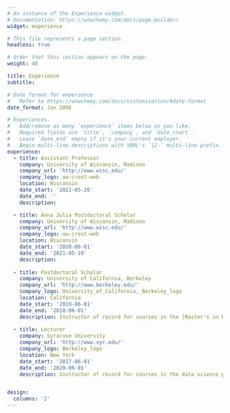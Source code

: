 ```yaml
---
# An instance of the Experience widget.
# Documentation: https://wowchemy.com/docs/page-builder/
widget: experience

# This file represents a page section.
headless: true

# Order that this section appears on the page.
weight: 40

title: Experience
subtitle:

# Date format for experience
#   Refer to https://wowchemy.com/docs/customization/#date-format
date_format: Jan 2006

# Experiences.
#   Add/remove as many `experience` items below as you like.
#   Required fields are `title`, `company`, and `date_start`.
#   Leave `date_end` empty if it's your current employer.
#   Begin multi-line descriptions with YAML's `|2-` multi-line prefix.
experience:
  - title: Assistant Professor
    company: University of Wisconsin, Madison
    company_url: 'http://www.wisc.edu/'
    company_logo: uw-crest-web
    location: Wisconsin
    date_start: '2021-05-20'
    date_end: ''
    description: 

  - title: Anna Julia Postdoctoral Scholar
    company: University of Wisconsin, Madison
    company_url: 'http://www.wisc.edu/'
    company_logo: uw-crest-web
    location: Wisconsin
    date_start: '2020-06-01'
    date_end: '2021-05-19'
    description: 
    
  - title: Postdoctoral Scholar
    company: University of California, Berkeley
    company_url: 'http://www.berkeley.edu/'
    company_logo: University_of_California,_Berkeley_logo
    location: California
    date_start: '2019-06-01'
    date_end: '2018-06-01'
    description: Instructor of record for courses in the [Master's in Data Science](https://ischoolonline.berkeley.edu/data-science/) program.
    
  - title: Lecturer
    company: Syracuse University
    company_url: 'http://www.syr.edu/'
    company_logo: Berkeley_logo
    location: New York
    date_start: '2017-06-01'
    date_end: '2020-06-01'
    description: Instructor of record for courses in the data science program.


design:
  columns: '2'
---
```

